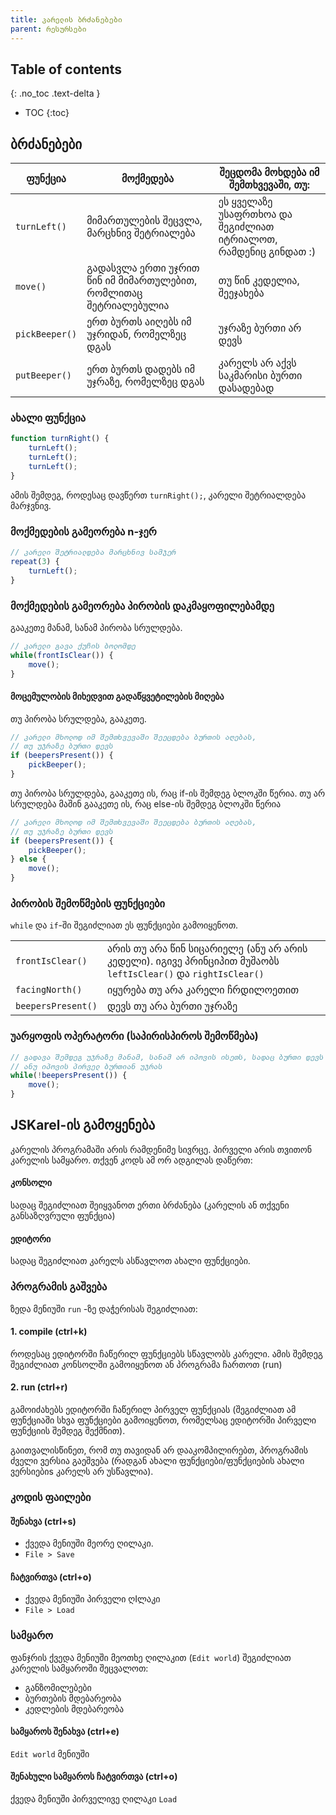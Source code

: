 ```yaml
---
title: კარელის ბრძანებები
parent: რესურსები
---
```


## Table of contents
{: .no_toc .text-delta }

- TOC
{:toc}


## ბრძანებები

| ფუნქცია | მოქმედება | შეცდომა მოხდება იმ შემთხვევაში, თუ: |
|---|---|---|
| `turnLeft()` | მიმართულების შეცვლა, მარცხნივ შეტრიალება | ეს ყველაზე უსაფრთხოა და შეგიძლიათ იტრიალოთ, რამდენიც გინდათ :) |
| `move()` | გადასვლა ერთი უჯრით წინ იმ მიმართულებით, რომლითაც შეტრიალებულია | თუ წინ კედელია, შეეჯახება |
| `pickBeeper()` | ერთ ბურთს აიღებს იმ უჯრიდან, რომელზეც დგას |  უჯრაზე ბურთი არ დევს |
| `putBeeper()` | ერთ ბურთს დადებს იმ უჯრაზე, რომელზეც დგას | კარელს არ აქვს საკმარისი ბურთი დასადებად |

### ახალი ფუნქცია
```javascript
function turnRight() {
    turnLeft();
    turnLeft();
    turnLeft();
}
```
ამის შემდეგ, როდესაც დავწერთ `turnRight();`, კარელი შეტრიალდება მარჯვნივ.

### მოქმედების გამეორება n-ჯერ
```javascript
// კარელი შეტრიალდება მარცხნივ სამჯერ
repeat(3) {
    turnLeft();
}
```

### მოქმედების გამეორება პირობის დაკმაყოფილებამდე
გააკეთე მანამ, სანამ პირობა სრულდება.
```javascript
// კარელი გავა ქუჩის ბოლომდე
while(frontIsClear()) {
    move();
}
```

#### მოცემულობის მიხედვით გადაწყვეტილების მიღება
თუ პირობა სრულდება, გააკეთე.
```javascript
// კარელი მხოლოდ იმ შემთხვევაში შეეცდება ბურთის აღებას, 
// თუ უჯრაზე ბურთი დევს
if (beepersPresent()) {
    pickBeeper();
}
```

თუ პირობა სრულდება, გააკეთე ის, რაც if-ის შემდეგ ბლოკში წერია. თუ არ სრულდება მაშინ გააკეთე ის, რაც else-ის შემდეგ ბლოკში წერია
```javascript
// კარელი მხოლოდ იმ შემთხვევაში შეეცდება ბურთის აღებას, 
// თუ უჯრაზე ბურთი დევს
if (beepersPresent()) {
    pickBeeper();
} else {
    move();
}
```

### პირობის შემოწმების ფუნქციები
`while` და `if`-ში შეგიძლიათ ეს ფუნქციები გამოიყენოთ.

| | |
|---|---|
| `frontIsClear()` | არის თუ არა წინ სიცარიელე (ანუ არ არის კედელი). იგივე პრინციპით მუშაობს `leftIsClear()` და `rightIsClear()` |
| `facingNorth()` | იყურება თუ არა კარელი ჩრდილოეთით  |
| `beepersPresent()` | დევს თუ არა ბურთი უჯრაზე |

### უარყოფის ოპერატორი (საპირისპიროს შემოწმება)
```javascript
// გადავა შემდეგ უჯრაზე მანამ, სანამ არ იპოვის ისეთს, სადაც ბურთი დევს
// ანუ იპოვის პირველ ბურთიან უჯრას
while(!beepersPresent()) {
    move();
}
```


## JSKarel-ის გამოყენება
კარელის პროგრამაში არის რამდენიმე სივრცე. პირველი არის თვითონ კარელის სამყარო. თქვენ კოდს ამ ორ ადგილას დაწერთ:

#### კონსოლი
სადაც შეგიძლიათ შეიყვანოთ ერთი ბრძანება (კარელის ან თქვენი განსაზღვრული ფუნქცია)

#### ედიტორი
სადაც შეგიძლიათ კარელს ასწავლოთ ახალი ფუნქციები. 

### პროგრამის გაშვება
ზედა მენიუში `run`  -ზე დაჭერისას შეგიძლიათ:

#### 1. compile (ctrl+k)
როდესაც ედიტორში ჩაწერილ ფუნქციებს სწავლობს კარელი. ამის შემდეგ შეგიძლიათ კონსოლში გამოიყენოთ ან პროგრამა ჩართოთ (run)

#### 2. run (ctrl+r)
გამოიძახებს ედიტორში ჩაწერილ პირველ ფუნქციას (შეგიძლიათ ამ ფუნქციაში სხვა ფუნქციები გამოიყენოთ, რომელსაც ედიტორში პირველი ფუნქციის შემდეგ შექმნით).

გაითვალისწინეთ, რომ თუ თავიდან არ დააკომპილირებთ, პროგრამის ძველი ვერსია გაეშვება (რადგან ახალი ფუნქციები/ფუნქციების ახალი ვერსიებიs კარელს არ უსწავლია).

### კოდის ფაილები
#### შენახვა (ctrl+s)
- ქვედა მენიუში მეორე ღილაკი.
- `File > Save`

#### ჩატვირთვა (ctrl+o)
- ქვედა მენიუში პირველი ღIლაკი
- `File > Load`

### სამყარო
ფანჯრის ქვედა მენიუში მეოთხე ღილაკით (`Edit world`) შეგიძლიათ კარელის სამყაროში შეცვალოთ:
- განზომილებები
- ბურთების მდებარეობა
- კედლების მდებარეობა

#### სამყაროს შენახვა (ctrl+e)
`Edit world` მენიუში

#### შენახული სამყაროს ჩატვირთვა (ctrl+o)
ქვედა მენიუში პირველივე ღილაკი `Load`

